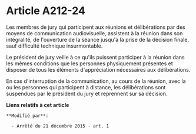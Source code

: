 # Article A212-24

Les membres de jury qui participent aux réunions et délibérations par des moyens de communication audiovisuelle, assistent à
la réunion dans son intégralité, de l'ouverture de la séance jusqu'à la prise de la décision finale, sauf difficulté
technique insurmontable.

Le président de jury veille à ce qu'ils puissent participer à la réunion dans les mêmes conditions que les personnes
physiquement présentes et disposer de tous les éléments d'appréciation nécessaires aux délibérations.

En cas d'interruption de la communication, au cours de la réunion, avec la ou les personnes qui participent à distance, les
délibérations sont suspendues par le président du jury et reprennent sur sa décision.

**Liens relatifs à cet article**

	**Modifié par**:

	  - Arrêté du 21 décembre 2015 - art. 1
